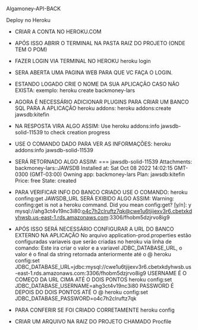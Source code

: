 Algamoney-API-BACK

Deploy no Heroku

- CRIAR A CONTA NO HEROKU.COM
- APÓS ISSO ABRIR O TERMINAL NA PASTA RAIZ DO PROJETO (ONDE TEM O POM)
- FAZER LOGIN VIA TERMINAL NO HEROKU
	heroku login
- SERA ABERTA UMA PAGINA WEB PARA QUE VC FAÇA O LOGIN.
- ESTANDO LOGADO CRIE O NOME DA SUA APLICAÇÃO CASO NÃO EXISTA:
	 exemplo: heroku create backmoney-lars
- AGORA É NECESSÁRIO ADICIONAR PLUGINS PARA CRIAR UM BANCO SQL PARA A APLICAÇÃO
	heroku addons: heroku addons:create jawsdb:kitefin
- NA RESPOSTA VIRA ALGO ASSIM:
	Use heroku addons:info jawsdb-solid-11539 to check creation progress
- USE O COMANDO DADO PARA VER AS INFORMAÇÕES:
	heroku addons:info jawsdb-solid-11539
- SERÁ RETORNADO ALGO ASSIM:
	=== jawsdb-solid-11539
Attachments:  backmoney-lars::JAWSDB
Installed at: Sat Oct 08 2022 14:02:15 GMT-0300 (GMT-03:00)
Owning app:   backmoney-lars
Plan:         jawsdb:kitefin
Price:        free
State:        created
- PARA VERIFICAR INFO DO BANCO CRIADO USE O COMANDO:
	heroku confing:get JAWSDB_URL
	SERÁ EXIBIDO ALGO ASSIM:
	Warning: confing:get is not a heroku command.
	Did you mean config:get? [y/n]: y
	mysql://ahg3ct4v19nc3i80:o4c7h2clruftz7qk@cwe1u6tjijexv3r6.cbetxkdyhwsb.us-east-1.rds.amazonaws.com:3306/fhobm5dzjrvo8ig9
	
- APÓS ISSO SERÁ NECESSÁRIO CONFIGURAR A URL DO BANCO EXTERNO NA APLICAÇÃO
	No arquivo application-prod.properties estão configuradas variaveis que serão criadas no heroku via linha de comando:
	Este ira criar o valor e a variavel JDBC_DATABASE_URL, o valor é o final da string retornada anteriormente até o @
	heroku config:set JDBC_DATABASE_URL=jdbc:mysql://cwe1u6tjijexv3r6.cbetxkdyhwsb.us-east-1.rds.amazonaws.com:3306/fhobm5dzjrvo8ig9
	USERNAME É O COMEÇO DA URL CIMA ATÉ O DOIS PONTOS
	heroku config:set JDBC_DATABASE_USERNAME=ahg3ct4v19nc3i80
	PASSWORD É DEPOIS DO DOIS PONTOS ATÉ O @
	heroku config:set JDBC_DATABASE_PASSWORD=o4c7h2clruftz7qk
	
- PARA CONFERIR SE FOI CRIADO CORRETAMENTE 
	heroku config
- CRIAR UM ARQUIVO NA RAIZ DO PROJETO CHAMADO Procfile
	
	
	

	